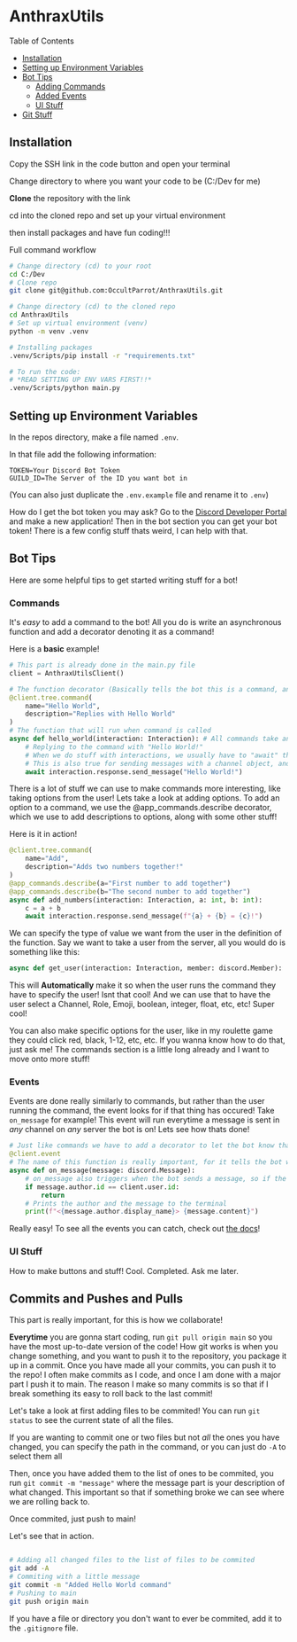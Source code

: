 # AnthraxUtils

Table of Contents

- [Installation](#installation)
- [Setting up Environment Variables](#setting-up-environment-variables)
- [Bot Tips](#bot-tips)
  - [Adding Commands](#commands)
  - [Added Events](#events)
  - [UI Stuff](#ui-stuff)
- [Git Stuff](#commits-and-pushes-and-pulls)


## Installation

Copy the SSH link in the code button and open your terminal

Change directory to where you want your code to be (C:/Dev for me)

**Clone** the repository with the link

cd into the cloned repo and set up your virtual environment

then install packages and have fun coding!!!

Full command workflow
```Bash
# Change directory (cd) to your root
cd C:/Dev
# Clone repo
git clone git@github.com:OccultParrot/AnthraxUtils.git

# Change directory (cd) to the cloned repo
cd AnthraxUtils
# Set up virtual environment (venv)
python -m venv .venv

# Installing packages
.venv/Scripts/pip install -r "requirements.txt"

# To run the code:
# *READ SETTING UP ENV VARS FIRST!!*
.venv/Scripts/python main.py
```

## Setting up Environment Variables

In the repos directory, make a file named `.env`.

In that file add the following information:
```dotenv
TOKEN=Your Discord Bot Token
GUILD_ID=The Server of the ID you want bot in
```

(You can also just duplicate the `.env.example` file and rename it to `.env`)

How do I get the bot token you may ask? Go to the [Discord Developer Portal](https://discord.com/developers/) and make a new application! 
Then in the bot section you can get your bot token! There is a few config stuff thats weird, I can help with that.

## Bot Tips

Here are some helpful tips to get started writing stuff for a bot!

### Commands

It's *easy* to add a command to the bot! 
All you do is write an asynchronous function and add a decorator denoting it as a command!

Here is a **basic** example!

```py
# This part is already done in the main.py file
client = AnthraxUtilsClient()

# The function decorator (Basically tells the bot this is a command, and information about it)
@client.tree.command(
    name="Hello World",
    description="Replies with Hello World"
)
# The function that will run when command is called
async def hello_world(interaction: Interaction): # All commands take an interaction parameter
    # Replying to the command with "Hello World!"
    # When we do stuff with interactions, we usually have to "await" them
    # This is also true for sending messages with a channel object, and a lot more
    await interaction.response.send_message("Hello World!")
```

There is a lot of stuff we can use to make commands more interesting, like taking options from the user!
Lets take a look at adding options. To add an option to a command, we use the @app_commands.describe decorator,
which we use to add descriptions to options, along with some other stuff!

Here is it in action!

```py
@client.tree.command(
    name="Add",
    description="Adds two numbers together!"
)
@app_commands.describe(a="First number to add together")
@app_commands.describe(b="The second number to add together")
async def add_numbers(interaction: Interaction, a: int, b: int):
    c = a + b
    await interaction.response.send_message(f"{a} + {b} = {c}!")
```

We can specify the type of value we want from the user in the definition of the function. 
Say we want to take a user from the server, all you would do is something like this:
```py
async def get_user(interaction: Interaction, member: discord.Member):
```
This will **Automatically** make it so when the user runs the command they have to specify the user! Isnt that cool!
And we can use that to have the user select a Channel, Role, Emoji, boolean, integer, float, etc, etc! Super cool!

You can also make specific options for the user, like in my roulette game they could click red, black, 1-12, etc, etc. If you wanna know how to do that, just ask me! The commands section is a little long already and I want to move onto more stuff!

### Events
Events are done really similarly to commands, but rather than the user running the command, 
the event looks for if that thing has occured! Take `on_message` for example! 
This event will run everytime a message is sent in *any* channel on *any* server the bot is on!
Lets see how thats done!

```py
# Just like commands we have to add a decorator to let the bot know that its an event
@client.event
# The name of this function is really important, for it tells the bot what event to run it for
async def on_message(message: discord.Message):
    # on_message also triggers when the bot sends a message, so if the author is the bot we return
    if message.author.id == client.user.id:
        return
    # Prints the author and the message to the terminal
    print(f"<{message.author.display_name}> {message.content}")
```

Really easy! To see all the events you can catch, check out [the docs](https://discordpy.readthedocs.io/en/latest/api.html#event-reference)!

### UI Stuff

How to make buttons and stuff! Cool. Completed. Ask me later.

## Commits and Pushes and Pulls

This part is really important, for this is how we collaborate!

**Everytime** you are gonna start coding, run `git pull origin main` so you have the most up-to-date version of the code!
How git works is when you change something, and you want to push it to the repository, you package it up in a commit. 
Once you have made all your commits, you can push it to the repo! I often make commits as I code,
and once I am done with a major part I push it to main. The reason I make so many commits is so that if I break something its easy to roll back to the last commit!

Let's take a look at first adding files to be commited! You can run `git status` to see the current state of all the files.

If you are wanting to commit one or two files but not *all* the ones you have changed, you can specify the path in the command,
or you can just do `-A` to select them all

Then, once you have added them to the list of ones to be commited, you run `git commit -m "message"` where the message part is your description of what changed. 
This important so that if something broke we can see where we are rolling back to.

Once commited, just push to main!

Let's see that in action.
```bash

# Adding all changed files to the list of files to be commited
git add -A
# Commiting with a little message
git commit -m "Added Hello World command"
# Pushing to main
git push origin main
```

If you have a file or directory you don't want to ever be commited, add it to the `.gitignore` file.
